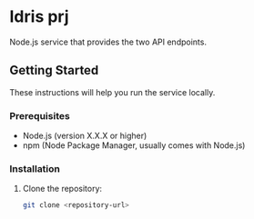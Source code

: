 # Idris prj

Node.js service that provides the two API endpoints.

## Getting Started

These instructions will help you run the service locally.

### Prerequisites

- Node.js (version X.X.X or higher)
- npm (Node Package Manager, usually comes with Node.js)

### Installation

1. Clone the repository:

   ```bash
   git clone <repository-url>
